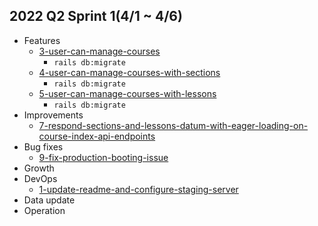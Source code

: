 ## 2022 Q2 Sprint 1(4/1 ~ 4/6)
- Features
  - [3-user-can-manage-courses](https://trello.com/c/NRBBYXNJ)
    - `rails db:migrate`
  - [4-user-can-manage-courses-with-sections](https://trello.com/c/GOKlj5sG)
    - `rails db:migrate`
  - [5-user-can-manage-courses-with-lessons](https://trello.com/c/W2Z7m1At)
    - `rails db:migrate`
- Improvements
  - [7-respond-sections-and-lessons-datum-with-eager-loading-on-course-index-api-endpoints](https://trello.com/c/J2ivwOIJ)
- Bug fixes
  - [9-fix-production-booting-issue](https://trello.com/c/Zp9f1Wzc)
- Growth
- DevOps
  - [1-update-readme-and-configure-staging-server](https://trello.com/c/uAkS0B7R)
- Data update
- Operation
